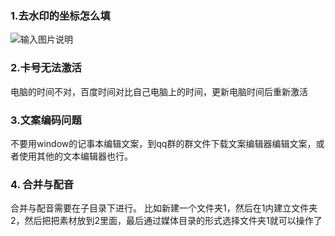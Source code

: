 
### 1.去水印的坐标怎么填

![输入图片说明](https://images.gitee.com/uploads/images/2020/0929/093446_7a96a8d6_1093073.png "屏幕截图.png")


### 2.卡号无法激活

电脑的时间不对，百度时间对比自己电脑上的时间，更新电脑时间后重新激活

### 3.文案编码问题

不要用window的记事本编辑文案，到qq群的群文件下载文案编辑器编辑文案，或者使用其他的文本编辑器也行。

### 4. 合并与配音

合并与配音需要在子目录下进行。
比如新建一个文件夹1，然后在1内建立文件夹2，然后把把素材放到2里面，最后通过媒体目录的形式选择文件夹1就可以操作了
